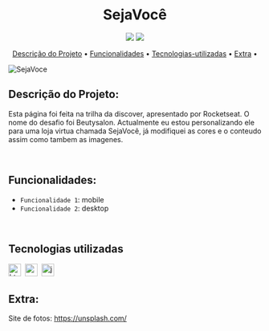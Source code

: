 <h1 align="center">SejaVocê</h1>

<p align="center">
  <img src="https://img.shields.io/badge/Status-em%20andamento-green"/>
  <img src="https://img.shields.io/badge/license-MIT-green"/>
</p>

<p align="center">
	<a href="#Descrição do Projeto">Descrição do Projeto</a> •
	<a href="#funcionalidades">Funcionalidades</a> •
	<a href="#tecnologias-utilizadas">Tecnologias-utilizadas</a> •
  <a href="#extra">Extra</a> •
</p>

![SejaVoce](https://user-images.githubusercontent.com/100203503/167965233-54076b77-7c5f-49c6-b2ba-1fb44920b8c4.PNG)


## Descrição do Projeto:
Esta página foi feita na trilha da discover, apresentado por Rocketseat. O nome do desafio foi Beutysalon.
Actualmente eu estou personalizando ele para uma loja virtua chamada SejaVocê, já modifiquei as cores e o conteudo assim como tambem as imagenes. 

</br>

## Funcionalidades:
- `Funcionalidade 1`: mobile
- `Funcionalidade 2`: desktop

</br>

## Tecnologias utilizadas

  <img src="https://img.shields.io/badge/Html5-05122A?style=flat&logo=html5" alt="html5 Badge" height="25">&nbsp;
  <img src="https://img.shields.io/badge/Css3-05122A?style=flat&logo=css3" alt="css3 Badge" height="25">&nbsp;
  <img src="https://img.shields.io/badge/Javascript-05122A?style=flat&logo=javascript" alt="javascript Badge" height="25">&nbsp;
</br>

## Extra:
Site de fotos: https://unsplash.com/
